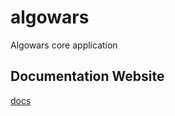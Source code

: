 # algowars
Algowars core application

## Documentation Website

[docs](https://docs-algowars.netlify.app/)
